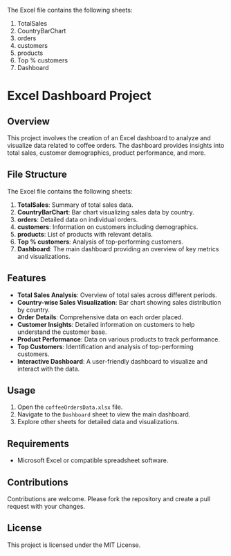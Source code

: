 The Excel file contains the following sheets:
1. TotalSales
2. CountryBarChart
3. orders
4. customers
5. products
6. Top % customers
7. Dashboard


# Excel Dashboard Project

## Overview

This project involves the creation of an Excel dashboard to analyze and visualize data related to coffee orders. The dashboard provides insights into total sales, customer demographics, product performance, and more.

## File Structure

The Excel file contains the following sheets:

1. **TotalSales**: Summary of total sales data.
2. **CountryBarChart**: Bar chart visualizing sales data by country.
3. **orders**: Detailed data on individual orders.
4. **customers**: Information on customers including demographics.
5. **products**: List of products with relevant details.
6. **Top % customers**: Analysis of top-performing customers.
7. **Dashboard**: The main dashboard providing an overview of key metrics and visualizations.

## Features

- **Total Sales Analysis**: Overview of total sales across different periods.
- **Country-wise Sales Visualization**: Bar chart showing sales distribution by country.
- **Order Details**: Comprehensive data on each order placed.
- **Customer Insights**: Detailed information on customers to help understand the customer base.
- **Product Performance**: Data on various products to track performance.
- **Top Customers**: Identification and analysis of top-performing customers.
- **Interactive Dashboard**: A user-friendly dashboard to visualize and interact with the data.

## Usage

1. Open the `coffeeOrdersData.xlsx` file.
2. Navigate to the `Dashboard` sheet to view the main dashboard.
3. Explore other sheets for detailed data and visualizations.

## Requirements

- Microsoft Excel or compatible spreadsheet software.

## Contributions

Contributions are welcome. Please fork the repository and create a pull request with your changes.

## License

This project is licensed under the MIT License.



